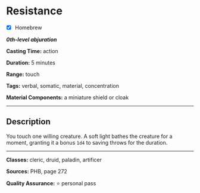 # Resistance

- [x] Homebrew

***0th-level abjuration***

**Casting Time:** action

**Duration:** 5 minutes

**Range:** touch

**Tags:** verbal, somatic, material, concentration

**Material Components:** a miniature shield or cloak

---

## Description
You touch one willing creature. A soft light bathes the creature for a moment, granting it a bonus `1d4` to saving throws for the duration.

---

**Classes:** cleric, druid, paladin, artificer

**Sources:** PHB, page 272

**Quality Assurance:** :star: personal pass
